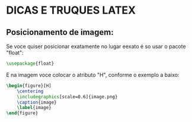 # DICAS E TRUQUES LATEX
## Posicionamento de imagem:
Se voce quiser posicionar exatamente no lugar eexato é so usar o pacote "float":
```tex
\usepackage{float}
```
E na imagem voce colocar o atributo "H", conforme o exemplo a baixo:
```tex
\begin{figure}[H]
    \centering
    \includegraphics[scale=0.6]{image.png}
    \caption{image}
    \label{image}
\end{figure}
```
